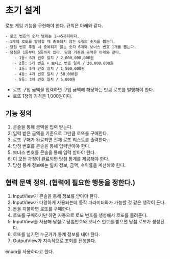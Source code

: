 # 초기 설계

로또 게임 기능을 구현해야 한다. 규칙은 아래와 같다.

```
- 로또 번호의 숫자 범위는 1~45까지이다.
- 1개의 로또를 발행할 때 중복되지 않는 6개의 숫자를 뽑는다.
- 당첨 번호 추첨 시 중복되지 않는 숫자 6개와 보너스 번호 1개를 뽑는다.
- 당첨은 1등부터 5등까지 있다. 당첨 기준과 금액은 아래와 같다.
    - 1등: 6개 번호 일치 / 2,000,000,000원
    - 2등: 5개 번호 + 보너스 번호 일치 / 30,000,000원
    - 3등: 5개 번호 일치 / 1,500,000원
    - 4등: 4개 번호 일치 / 50,000원
    - 5등: 3개 번호 일치 / 5,000원
```

* 로또 구입 금액을 입력하면 구입 금액에 해당하는 만큼 로또를 발행해야 한다.
* 로또 1장의 가격은 1,000원이다.


## 기능 정의

1. 콘솔을 통해 금액을 입력 받는다.
2. 입력 받은 금액을 기준으로 그만큼 로또를 구매한다.
3. 로또 구매가 완료되면 전체 로또 리스트를 출력한다.
4. 당첨 번호를 콘솔을 통해 입력받아야 한다.
5. 보너스 번호를 콘솔을 통해 입력 받아야 한다.
6. 이 모든 과정이 완료되면 당첨 통계를 제공해야 한다.
7. 당첨 통계 정보에는 일치 정보, 금액, 수익률을 계산해야 한다.

## 협력 문맥 정의. (협력에 필요한 행동을 정한다.)

1. InputView가 콘솔을 통해 정보를 받아야 한다.
2. InputView가 다양하게 사용되는데 동작 파라미터화가 가능할 것 같은 생각이 든다.
3. 돈을 지불하면 로또를 구매한다.
4. 로또를 구매하기만 하면 자동으로 로또 번호를 생성해서 로또를 돌려준다.
5. InputView를 사용해 당첨로 당첨번호와 보너스 번호를 받으면 당첨 로또가 생성된다.
6. 로또를 넘기면 누군가가 통계 정보를 내야 한다.
7. OutputView가 지속적으로 조회를 진행한다.

enum을 사용하라고 한다.